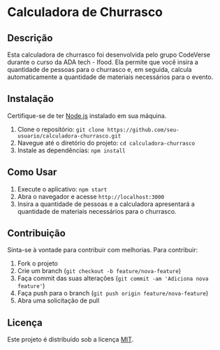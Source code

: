 # Calculadora de Churrasco

## Descrição

Esta calculadora de churrasco foi desenvolvida pelo grupo CodeVerse durante o curso da ADA tech - Ifood. Ela permite que você insira a quantidade de pessoas para o churrasco e, em seguida, calcula automaticamente a quantidade de materiais necessários para o evento.

## Instalação

Certifique-se de ter [Node.js](https://nodejs.org/) instalado em sua máquina.

1. Clone o repositório: `git clone https://github.com/seu-usuario/calculadora-churrasco.git`
2. Navegue até o diretório do projeto: `cd calculadora-churrasco`
3. Instale as dependências: `npm install`

## Como Usar

1. Execute o aplicativo: `npm start`
2. Abra o navegador e acesse `http://localhost:3000`
3. Insira a quantidade de pessoas e a calculadora apresentará a quantidade de materiais necessários para o churrasco.

## Contribuição

Sinta-se à vontade para contribuir com melhorias. Para contribuir:

1. Fork o projeto
2. Crie um branch (`git checkout -b feature/nova-feature`)
3. Faça commit das suas alterações (`git commit -am 'Adiciona nova feature'`)
4. Faça push para o branch (`git push origin feature/nova-feature`)
5. Abra uma solicitação de pull

## Licença

Este projeto é distribuído sob a licença [MIT](LICENSE).
